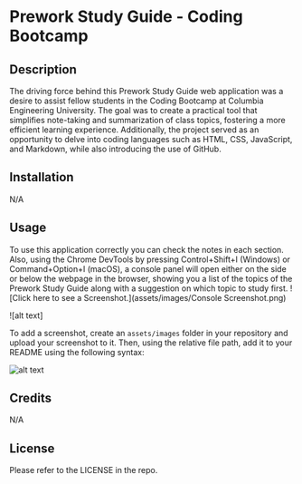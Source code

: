 # Prework Study Guide - Coding Bootcamp

## Description

The driving force behind this Prework Study Guide web application was a desire to assist fellow students in the Coding Bootcamp at Columbia Engineering University. The goal was to create a practical tool that simplifies note-taking and summarization of class topics, fostering a more efficient learning experience. Additionally, the project served as an opportunity to delve into coding languages such as HTML, CSS, JavaScript, and Markdown, while also introducing the use of GitHub.

## Installation

N/A

## Usage

To use this application correctly you can check the notes in each section. Also, using the Chrome DevTools by pressing Control+Shift+I (Windows) or Command+Option+I (macOS), a console panel will open either on the side or below the webpage in the browser, showing you a list of the topics of the Prework Study Guide along with a suggestion on which topic to study first.
![Click here to see a Screenshot.](assets/images/Console Screenshot.png)

![alt text]

To add a screenshot, create an `assets/images` folder in your repository and upload your screenshot to it. Then, using the relative file path, add it to your README using the following syntax:

![alt text](assets/images/screenshot.png)

## Credits

N/A

## License

Please refer to the LICENSE in the repo.